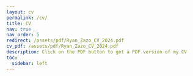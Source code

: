 ```yaml
---
layout: cv
permalink: /cv/
title: CV
nav: true
nav_order: 5
redirect: /assets/pdf/Ryan_Zazo_CV_2024.pdf
cv_pdf: /assets/pdf/Ryan_Zazo_CV_2024.pdf
description: Click on the PDF button to get a PDF version of my CV
toc:
  sidebar: left
---
```

